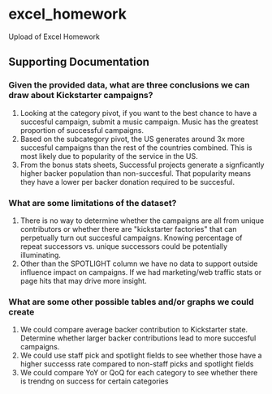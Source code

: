 # excel_homework
Upload of Excel Homework 

## Supporting Documentation

### Given the provided data, what are three conclusions we can draw about Kickstarter campaigns?

1. Looking at the category pivot, if you want to the best chance to have a succesful campaign, submit a music campaign. Music has the greatest proportion of successful campaigns.
2. Based on the subcategory pivot, the US generates around 3x more succesful campaigns than the rest of the countries combined. This is most likely due to popularity of the service in the US.
3. From the bonus stats sheets, Successful projects generate a signficantly higher backer population than non-succesful. That popularity means they have a lower per backer donation required to be succesful.

### What are some limitations of the dataset?

1. There is no way to determine whether the campaigns are all from unique contributors or whether there are "kickstarter factories" that can perpetually turn out succesful campaigns. Knowing percentage of repeat successors vs. unique successors could be potentially illuminating.
2. Other than the SPOTLIGHT column we have no data to support outside influence impact on campaigns. If we had marketing/web traffic stats or page hits that may drive more insight.

### What are some other possible tables and/or graphs we could create

1. We could compare average backer contribution to Kickstarter state. Determine whether larger backer contributions lead to more succesful campaigns.
2. We could use staff pick and spotlight fields to see whether those have a higher successs rate compared to non-staff picks and spotlight fields
3. We could compare YoY or QoQ for each category to see whether there is trendng on success for certain categories

